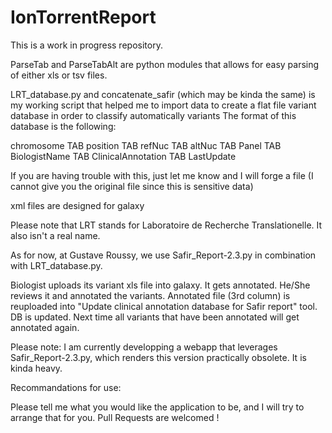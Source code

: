# IonTorrentReport


This is a work in progress repository.

ParseTab and ParseTabAlt are python modules that allows for easy parsing of either xls or tsv files.

LRT_database.py and concatenate_safir (which may be kinda the same) is my working script that helped me to import data to create a flat file variant database in order to classify automatically variants
The format of this database is the following:

chromosome TAB position TAB refNuc TAB altNuc TAB Panel TAB BiologistName TAB ClinicalAnnotation TAB LastUpdate

If you are having trouble with this, just let me know and I will forge a file (I cannot give you the original file since this is sensitive data)

xml files are designed for galaxy

Please note that LRT stands for Laboratoire de Recherche Translationelle. It also isn't a real name.


As for now, at Gustave Roussy, we use Safir_Report-2.3.py in combination with LRT_database.py. 

Biologist uploads its variant xls file into galaxy. It gets annotated. He/She reviews it and annotated the variants. Annotated file (3rd column) is reuploaded into "Update clinical annotation database for Safir report" tool.
DB is updated. Next time all variants that have been annotated will get annotated again.



Please note: I am currently developping a webapp that leverages Safir_Report-2.3.py, which renders this version practically obsolete. It is kinda heavy. 



Recommandations for use:

Please tell me what you would like the application to be, and I will try to arrange that for you. Pull Requests are welcomed ! 
